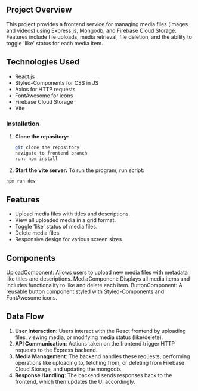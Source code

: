 ## Project Overview
This project provides a frontend service for managing media files (images and videos) using Express.js, Mongodb, and Firebase Cloud Storage. Features include file uploads, media retrieval, file deletion, and the ability to toggle 'like' status for each media item.

## Technologies Used
- React.js
- Styled-Components for CSS in JS
- Axios for HTTP requests
- FontAwesome for icons
- Firebase Cloud Storage
- Vite
  
### Installation
1. **Clone the repository:**
   ```bash
   git clone the repository
   navigate to frontend branch
   run: npm install
   
2. **Start the vite server:**
To run the program, run script:
```bash
npm run dev
```

## Features
- Upload media files with titles and descriptions.
- View all uploaded media in a grid format.
- Toggle 'like' status of media files.
- Delete media files.
- Responsive design for various screen sizes.

## Components
UploadComponent: Allows users to upload new media files with metadata like titles and descriptions.
MediaComponent: Displays all media items and includes functionality to like and delete each item.
ButtonComponent: A reusable button component styled with Styled-Components and FontAwesome icons.

## Data Flow
1. **User Interaction**: Users interact with the React frontend by uploading files, viewing media, or modifying media status (like/delete).
2. **API Communication**: Actions taken on the frontend trigger HTTP requests to the Express backend.
3. **Media Management**: The backend handles these requests, performing operations like uploading to, fetching from, or deleting from Firebase Cloud Storage, and updating the mongodb.
4. **Response Handling**: The backend sends responses back to the frontend, which then updates the UI accordingly.
